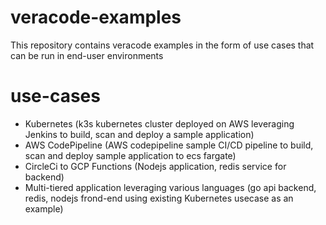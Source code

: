 # veracode-examples
This repository contains veracode examples in the form of use cases that can be run in end-user environments 

# use-cases
- Kubernetes (k3s kubernetes cluster deployed on AWS leveraging Jenkins to build, scan and deploy a sample application)
- AWS CodePipeline (AWS codepipeline sample CI/CD pipeline to build, scan and deploy sample application to ecs fargate)
- CircleCi to GCP Functions (Nodejs application, redis service for backend)
- Multi-tiered application leveraging various languages (go api backend, redis, nodejs frond-end using existing Kubernetes usecase as an example)